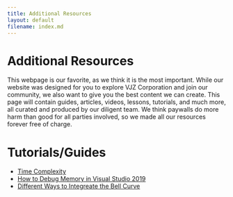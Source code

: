 ```yaml
---
title: Additional Resources
layout: default
filename: index.md
---
```


# Additional Resources
This webpage is our favorite, as we think it is the most important. While our website was designed for you to explore VJZ Corporation and join our community, we also want to give you the best content we can create. This page will contain guides, articles, videos, lessons, tutorials, and much more, all curated and produced by our diligent team. We think paywalls do more harm than good for all parties involved, so we made all our resources forever free of charge.

# Tutorials/Guides

- [Time Complexity](/tutorials/time-complexity)
- [How to Debug Memory in Visual Studio 2019](/tutorials/vs2019-debug)
- [Different Ways to Integreate the Bell Curve](/tutorials/bell-curve-integration)
